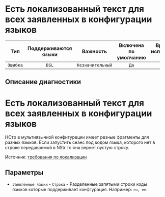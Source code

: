 # Есть локализованный текст для всех заявленных в конфигурации языков

| Тип | Поддерживаются<br/>языки | Важность | Включена<br/>по умолчанию | Время на<br/>исправление (мин) | Тэги |
| :-: | :-: | :-: | :-: | :-: | :-: |
| `Ошибка` | `BSL` | `Незначительный` | `Да` | `2` | `error` |

<!-- Блоки выше заполняются автоматически, не трогать -->
## Описание диагностики

# Есть локализованный текст для всех заявленных в конфигурации языков

НСтр в мультиязычной конфигурации имеет разные фрагменты для разных языков.
Если запустить сеанс под кодом языка, которого нет в строке передаваемой в NStr то она вернет пустую строку.

Источник: [требования по локализации](https://its.1c.ru/db/v8std/content/763/hdoc)

## Параметры

* `Заявленные языки` - `Строка` - Разделенные запятыми строки коды языков которые поддерживает конфгурация. Например: `ru, en`